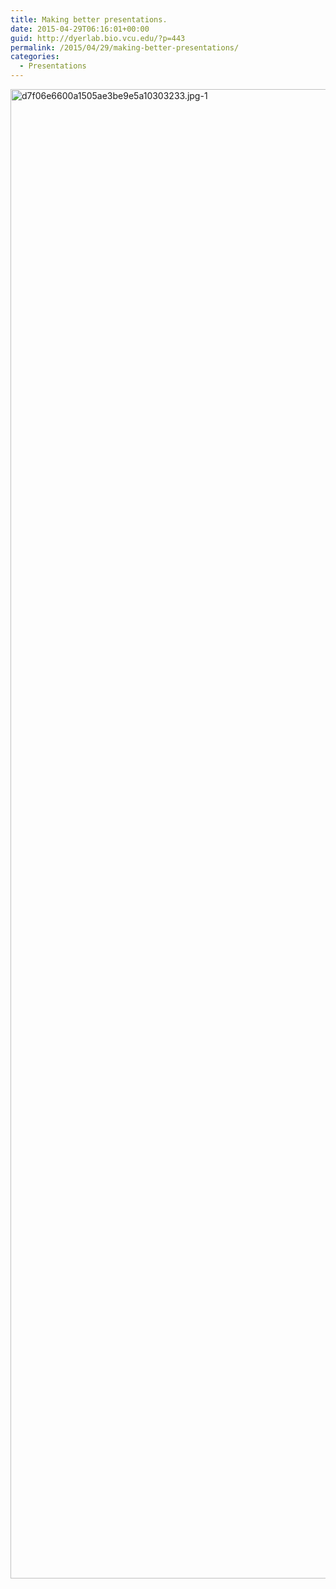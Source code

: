 ```yaml
---
title: Making better presentations.
date: 2015-04-29T06:16:01+00:00
guid: http://dyerlab.bio.vcu.edu/?p=443
permalink: /2015/04/29/making-better-presentations/
categories:
  - Presentations
---
```

[<img class="alignnone size-full wp-image-444" src="wp-content/uploads/2015/04/d7f06e6600a1505ae3be9e5a10303233.jpg-1.jpg" alt="d7f06e6600a1505ae3be9e5a10303233.jpg-1" width="600" height="2383" srcset="wp-content/uploads/2015/04/d7f06e6600a1505ae3be9e5a10303233.jpg-1.jpg 600w, wp-content/uploads/2015/04/d7f06e6600a1505ae3be9e5a10303233.jpg-1-258x1024.jpg 258w" sizes="(max-width: 600px) 100vw, 600px" />](http://www.pinfographics.org/ig/10-rules-to-improve-your-presentattions/)